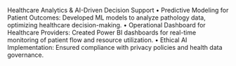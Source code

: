 Healthcare Analytics & AI-Driven Decision Support
•	Predictive Modeling for Patient Outcomes: Developed ML models to analyze pathology data, optimizing healthcare decision-making.
•	Operational Dashboard for Healthcare Providers: Created Power BI dashboards for real-time monitoring of patient flow and resource utilization.
•	Ethical AI Implementation: Ensured compliance with privacy policies and health data governance.
